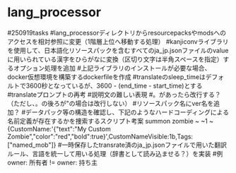 # lang_processor

#250919tasks
#lang_processorディレクトリからresourcepacksやmodsへのアクセスを相対参照に変更（1階層上位へ移動する処理）
#kanjiconvライブラリを使用して、日本語化リソースパックを含むすべてのja_jp.jsonファイルのvalueに用いられている漢字をひらがなに変換（区切り文字は半角スペースを指定）するオプション処理を追加
#上記ライブラリのインストールが必要な場合、docker仮想環境を構築するdockerfileを作成
#translateのsleep_timeはデフォルトで3600秒となっているが、3600 - (end_time - start_time)とする
#translateプロンプトの再考
  #説明文の難しい表現
  #。があったら改行する？（ただし、。の後ろが"の場合は改行しない）
#リソースパック名にver名を追加？
#データパック等の構造を確認し、下記のようなハードコーディングによる名前定義が存在するかを捜索するスクリプト考案
summon zombie ~ ~1 ~ {CustomName:'{"text":"My Custom Zombie","color":"red","bold":true}',CustomNameVisible:1b,Tags:["named_mob"]}
#一時保存したtransrate済のja_jp.jsonファイルで用いた翻訳ルール、言語を統一して用いる処理（辞書として読み込ませる？）を実装
  #例 owner: 所有者 != owner: 持ち主
